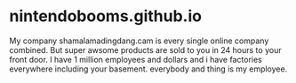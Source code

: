 # nintendobooms.github.io
My company shamalamadingdang.cam is every single online company combined. But super awsome products are sold to you in 24 hours to your front door. I have 1 million employees and dollars and i have factories everywhere including your basement. everybody and thing is my employee.
